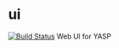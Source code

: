 # ui
[![Build Status](https://travis-ci.org/yasp-dota/ui.svg?branch=master)](https://travis-ci.org/yasp-dota/ui)
Web UI for YASP
